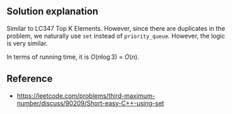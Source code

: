 ## Solution explanation

Similar to LC347 Top K Elements. However, since there are duplicates in the problem, we naturally use `set` instead of
`priority_queue`. However, the logic is very similar.

In terms of running time, it is $O(n \log 3)$ = $O(n)$.

## Reference

- https://leetcode.com/problems/third-maximum-number/discuss/90209/Short-easy-C++-using-set
